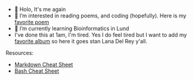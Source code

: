 - 👋 Holo, It's me again
- 👀 I’m interested in reading poems, and coding (hopefully). Here is my [favorite poem](./favorite_poem.md)
- 🌱 I’m currently learning Bioinformatics in Lund
- I've done this at 1am, I'm tired. Yes I do feel tired but I want to add my [favorite album](https://open.spotify.com/album/5XpEKORZ4y6OrCZSKsi46A) so here it goes stan Lana Del Rey y'all.


Resources:
- [Markdown Cheat Sheet](./markdown_cheat_sheet.md)
- [Bash Cheat Sheet](./bash_cheat_sheet.md)
